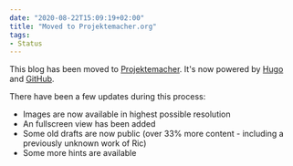 ```yaml
---
date: "2020-08-22T15:09:19+02:00"
title: "Moved to Projektemacher.org"
tags:
- Status
---
```


This blog has been moved to [Projektemacher](https://projektemacher.org/). It's now powered by [Hugo](https://gohugo.io/) and [GitHub](https://github.com/).

There have been a few updates during this process:
* Images are now available in highest possible resolution
* An fullscreen view has been added
* Some old drafts are now public (over 33% more content - including a previously unknown work of Ric)
* Some more hints are available
